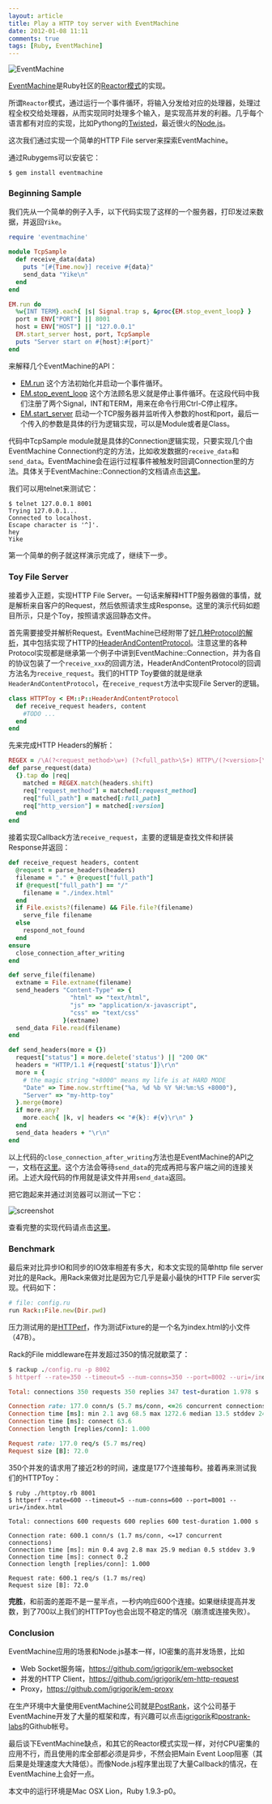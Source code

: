 ```yaml
---
layout: article
title: Play a HTTP toy server with EventMachine
date: 2012-01-08 11:11
comments: true
tags: [Ruby, EventMachine]
---
```

![EventMachine](http://www.faconneurs.enligne-fr.com/__/logos_clients/event_machine.JPG)

[EventMachine](https://github.com/eventmachine/eventmachine/wiki)是Ruby社区的[Reactor模式](http://en.wikipedia.org/wiki/Reactor_pattern)的实现。

所谓`Reactor`模式，通过运行一个事件循环，将输入分发给对应的处理器，处理过程全权交给处理器，从而实现同时处理多个输入，是实现高并发的利器。几乎每个语言都有对应的实现，比如Pythong的[Twisted](http://twistedmatrix.com/trac/)，最近很火的[Node.js](nodejs.org/)。

这次我们通过实现一个简单的HTTP File server来探索EventMachine。

通过Rubygems可以安装它：

```shell
$ gem install eventmachine
```

### Beginning Sample

我们先从一个简单的例子入手，以下代码实现了这样的一个服务器，打印发过来数据，并返回`Yike`。

```ruby
require 'eventmachine'

module TcpSample
  def receive_data(data)
    puts "[#{Time.now}] receive #{data}"
    send_data "Yike\n"
  end
end

EM.run do
  %w{INT TERM}.each{ |s| Signal.trap s, &proc{EM.stop_event_loop} }
  port = ENV["PORT"] || 8001
  host = ENV["HOST"] || "127.0.0.1"
  EM.start_server host, port, TcpSample
  puts "Server start on #{host}:#{port}"
end
```

来解释几个EventMachine的API：

* [EM.run](http://eventmachine.rubyforge.org/EventMachine.html#M000461) 这个方法初始化并启动一个事件循环。
* [EM.stop_event_loop](http://eventmachine.rubyforge.org/EventMachine.html#M000469) 这个方法顾名思义就是停止事件循环。在这段代码中我们注册了两个Signal，INT和TERM，用来在命令行用Ctrl-C停止程序。
* [EM.start_server](http://eventmachine.rubyforge.org/EventMachine.html#M000470) 启动一个TCP服务器并监听传入参数的host和port，最后一个传入的参数是具体的行为逻辑实现，可以是Module或者是Class。

代码中TcpSample module就是具体的Connection逻辑实现，只要实现几个由EventMachine Connection约定的方法，比如收发数据的`receive_data`和`send_data`。EventMachine会在运行过程事件被触发时回调Connection里的方法。具体关于EventMachine::Connection的文档请点击[这里](http://eventmachine.rubyforge.org/EventMachine/Connection.html)。

我们可以用telnet来测试它：

```shell
$ telnet 127.0.0.1 8001
Trying 127.0.0.1...
Connected to localhost.
Escape character is '^]'.
hey
Yike
```

第一个简单的例子就这样演示完成了，继续下一步。

### Toy File Server

接着步入正题，实现HTTP File Server。一句话来解释HTTP服务器做的事情，就是解析来自客户的Request，然后依照请求生成Response。这里的演示代码如题目所示，只是个Toy，按照请求返回静态文件。

首先需要接受并解析Request。EventMachine已经附带了[好几种Protocol的解析](http://eventmachine.rubyforge.org/EventMachine/Protocols.html)，其中包括实现了HTTP的[HeaderAndContentProtocol](http://eventmachine.rubyforge.org/EventMachine/Protocols/HeaderAndContentProtocol.html)。注意这里的各种Protocol实现都是继承第一个例子中讲到EventMachine::Connection，并为各自的协议包装了一个`receive_xxx`的回调方法，HeaderAndContentProtocol的回调方法名为`receive_request`。我们的HTTP Toy要做的就是继承`HeaderAndContentProtocol`，在`receive_request`方法中实现File Server的逻辑。

```ruby
class HTTPToy < EM::P::HeaderAndContentProtocol
  def receive_request headers, content
    #TODO ...
  end
end
```

先来完成HTTP Headers的解析：

```ruby
REGEX = /\A(?<request_method>\w+) (?<full_path>\S+) HTTP\/(?<version>[\d.]+)\Z/
def parse_request(data)
  {}.tap do |req|
    matched = REGEX.match(headers.shift)
    req["request_method"] = matched[:request_method]
    req["full_path"] = matched[:full_path]
    req["http_version"] = matched[:version]
  end
end
```

接着实现Callback方法`receive_request`，主要的逻辑是查找文件和拼装Response并返回：

```ruby
def receive_request headers, content
  @request = parse_headers(headers)
  filename = "." + @request["full_path"]
  if @request["full_path"] == "/"
    filename = "./index.html"
  end
  if File.exists?(filename) && File.file?(filename)
    serve_file filename
  else
    respond_not_found
  end
ensure
  close_connection_after_writing
end

def serve_file(filename)
  extname = File.extname(filename)
  send_headers "Content-Type" => {
                 "html" => "text/html",
                 "js" => "application/x-javascript",
                 "css" => "text/css"
               }(extname)
  send_data File.read(filename)
end

def send_headers(more = {})
  request["status"] = more.delete('status') || "200 OK"
  headers = "HTTP/1.1 #{request['status']}\r\n"
  more = {
    # the magic string "+8000" means my life is at HARD MODE
    "Date" => Time.now.strftime("%a, %d %b %Y %H:%m:%S +8000"),
    "Server" => "my-http-toy"
  }.merge(more)
  if more.any?
    more.each{ |k, v| headers << "#{k}: #{v}\r\n" }
  end
  send_data headers + "\r\n"
end
```

以上代码的`close_connection_after_writing`方法也是EventMachine的API之一，文档在[这里](http://eventmachine.rubyforge.org/EventMachine/Connection.html#M000286)。这个方法会等待`send_data`的完成再把与客户端之间的连接关闭。上述大段代码的作用就是读文件并用`send_data`返回。

把它跑起来并通过浏览器可以测试一下它：

![screenshot](http://dl.dropbox.com/u/1080383/screenshot-my-http-toy.png)

查看完整的实现代码请点击[这里](http://gist.github.com/1580890)。

### Benchmark

最后来对比异步IO和同步的IO效率相差有多大，和本文实现的简单http file server对比的是Rack。用Rack来做对比是因为它几乎是最小最快的HTTP File server实现。代码如下：

```ruby
# file: config.ru
run Rack::File.new(Dir.pwd)
```

压力测试用的是[HTTPerf](http://www.hpl.hp.com/research/linux/httperf/)，作为测试Fixture的是一个名为index.html的小文件（47B）。

Rack的File middleware在并发超过350的情况就歇菜了：

```ruby
$ rackup ./config.ru -p 8002
$ httperf --rate=350 --timeout=5 --num-conns=350 --port=8002 --uri=/index.html

Total: connections 350 requests 350 replies 347 test-duration 1.978 s

Connection rate: 177.0 conn/s (5.7 ms/conn, <=26 concurrent connections)
Connection time [ms]: min 2.1 avg 68.5 max 1272.6 median 13.5 stddev 245.5
Connection time [ms]: connect 63.6
Connection length [replies/conn]: 1.000

Request rate: 177.0 req/s (5.7 ms/req)
Request size [B]: 72.0
```

350个并发的请求用了接近2秒的时间，速度是177个连接每秒。接着再来测试我们的HTTPToy：

```shell
$ ruby ./httptoy.rb 8001
$ httperf --rate=600 --timeout=5 --num-conns=600 --port=8001 --uri=/index.html

Total: connections 600 requests 600 replies 600 test-duration 1.000 s

Connection rate: 600.1 conn/s (1.7 ms/conn, <=17 concurrent connections)
Connection time [ms]: min 0.4 avg 2.8 max 25.9 median 0.5 stddev 3.9
Connection time [ms]: connect 0.2
Connection length [replies/conn]: 1.000

Request rate: 600.1 req/s (1.7 ms/req)
Request size [B]: 72.0
```

**完胜**，和前面的差距不是一星半点，一秒内响应600个连接。如果继续提高并发数，到了700以上我们的HTTPToy也会出现不稳定的情况（崩溃或连接失败）。

### Conclusion

EventMachine应用的场景和Node.js基本一样，IO密集的高并发场景，比如

* Web Socket服务端，https://github.com/igrigorik/em-websocket
* 并发的HTTP Client，https://github.com/igrigorik/em-http-request
* Proxy，https://github.com/igrigorik/em-proxy

在生产环境中大量使用EventMachine公司就是[PostRank](www.postrank.com/)，这个公司基于EventMachine开发了大量的框架和库，有兴趣可以点击[igrigorik](https://github.com/igrigorik)和[postrank-labs](https://github.com/postrank-labs)的Github帐号。

最后谈下EventMachine缺点，和其它的Reactor模式实现一样，对付CPU密集的应用不行，而且使用的库全部都必须是异步，不然会把Main Event Loop阻塞（其后果是处理速度大大降低）。而像Node.js程序里出现了大量Callback的情况，在EventMachine上会好一点。

本文中的运行环境是Mac OSX Lion，Ruby 1.9.3-p0。
